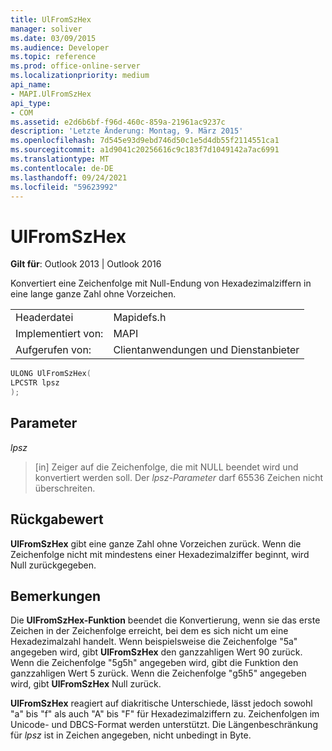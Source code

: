 ```yaml
---
title: UlFromSzHex
manager: soliver
ms.date: 03/09/2015
ms.audience: Developer
ms.topic: reference
ms.prod: office-online-server
ms.localizationpriority: medium
api_name:
- MAPI.UlFromSzHex
api_type:
- COM
ms.assetid: e2d6b6bf-f96d-460c-859a-21961ac9237c
description: 'Letzte Änderung: Montag, 9. März 2015'
ms.openlocfilehash: 7d545e93d9ebd746d50c1e5d4db55f2114551ca1
ms.sourcegitcommit: a1d9041c20256616c9c183f7d1049142a7ac6991
ms.translationtype: MT
ms.contentlocale: de-DE
ms.lasthandoff: 09/24/2021
ms.locfileid: "59623992"
---
```

# <a name="ulfromszhex"></a>UlFromSzHex

  
  
**Gilt für**: Outlook 2013 | Outlook 2016 
  
Konvertiert eine Zeichenfolge mit Null-Endung von Hexadezimalziffern in eine lange ganze Zahl ohne Vorzeichen. 
  
|||
|:-----|:-----|
|Headerdatei  <br/> |Mapidefs.h  <br/> |
|Implementiert von:  <br/> |MAPI  <br/> |
|Aufgerufen von:  <br/> |Clientanwendungen und Dienstanbieter  <br/> |
   
```cpp
ULONG UlFromSzHex(
LPCSTR lpsz
);
```

## <a name="parameters"></a>Parameter

 _lpsz_
  
> [in] Zeiger auf die Zeichenfolge, die mit NULL beendet wird und konvertiert werden soll. Der  _lpsz-Parameter_ darf 65536 Zeichen nicht überschreiten. 
    
## <a name="return-value"></a>Rückgabewert

 **UlFromSzHex** gibt eine ganze Zahl ohne Vorzeichen zurück. Wenn die Zeichenfolge nicht mit mindestens einer Hexadezimalziffer beginnt, wird Null zurückgegeben. 
  
## <a name="remarks"></a>Bemerkungen

Die **UlFromSzHex-Funktion** beendet die Konvertierung, wenn sie das erste Zeichen in der Zeichenfolge erreicht, bei dem es sich nicht um eine Hexadezimalzahl handelt. Wenn beispielsweise die Zeichenfolge "5a" angegeben wird, gibt **UlFromSzHex** den ganzzahligen Wert 90 zurück. Wenn die Zeichenfolge "5g5h" angegeben wird, gibt die Funktion den ganzzahligen Wert 5 zurück. Wenn die Zeichenfolge "g5h5" angegeben wird, gibt **UlFromSzHex** Null zurück. 
  
 **UlFromSzHex** reagiert auf diakritische Unterschiede, lässt jedoch sowohl "a" bis "f" als auch "A" bis "F" für Hexadezimalziffern zu. Zeichenfolgen im Unicode- und DBCS-Format werden unterstützt. Die Längenbeschränkung für  _lpsz_ ist in Zeichen angegeben, nicht unbedingt in Byte. 
  

